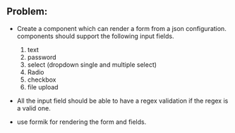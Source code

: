 ## Problem: 

 - Create a component which can render a form from a json configuration. 
      components should support the following input fields. 
     1. text
     2. password
     3. select (dropdown single and multiple select)
     4. Radio
     5. checkbox
     6. file upload

- All the input field should be able to have a regex validation if the regex is a valid one. 
- use formik for rendering the form and fields. 

